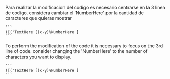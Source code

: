 
   Para realizar la modificacion del codigo es necesario centrarse en la 3 linea de codigo.
   considera cambiar el 'NumberHere' por la cantidad de caracteres que quieras mostrar
````
```
([('TextHere'[(x-y)%NumberHere ]
```
````

To perform the modification of the code it is necessary to focus on the 3rd line of code.
consider changing the 'NumberHere' to the number of characters you want to display.
````
```
([('TextHere'[(x-y)%NumberHere ]
```
````
